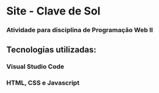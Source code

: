 # Site - Clave de Sol
### Atividade para disciplina de Programação Web II

## Tecnologias utilizadas:
### Visual Studio Code
### HTML, CSS e Javascript
